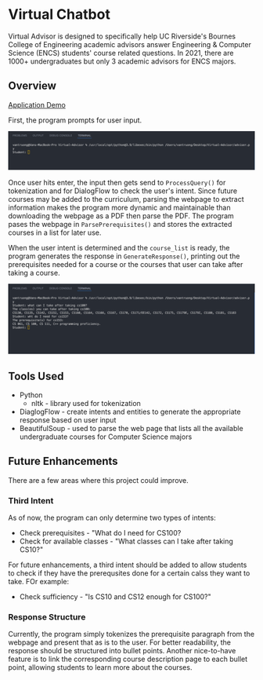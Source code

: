 # Virtual Chatbot

Virtual Advisor is designed to specifically help UC Riverside's Bournes College of Engineering academic advisors answer Engineering & Computer Science (ENCS) students' course related questions. In 2021, there are 1000+ undergraduates but only 3 academic advisors for ENCS majors.

## Overview

[Application Demo](https://youtu.be/ienj8SfMV8k)

First, the program prompts for user input.

![Prompting user input](/assets/Prompt.png)

Once user hits enter, the input then gets send to ```ProcessQuery()``` for tokenization and for DialogFlow to check the user's intent. Since future courses may be added to the curriculum, parsing the webpage to extract information makes the program more dynamic and maintainable than downloading the webpage as a PDF then parse the PDF. The program pases the webpage in ```ParsePrerequisites()``` and stores the extracted courses in a list for later use.

When the user intent is determined and the ```course_list``` is ready, the program generates the response in ```GenerateResponse()```, printing out the prerequisites needed for a course or the courses that user can take after taking a course.

![Interaction with chatbot](/assets/Interaction.png)

## Tools Used

* Python
    * nltk - library used for tokenization
* DiaglogFlow - create intents and entities to generate the appropriate response based on user input
* BeautifulSoup - used to parse the web page that lists all the available undergraduate courses for Computer Science majors

## Future Enhancements

There are a few areas where this project could improve.

### Third Intent

As of now, the program can only determine two types of intents:

* Check prerequisites - "What do I need for CS100?
* Check for available classes - "What classes can I take after taking CS10?"

For future enhancements, a third intent should be added to allow students to check if they have the prerequsites done for a certain calss they want to take. FOr example:

* Check sufficiency - "Is CS10 and CS12 enough for CS100?"

### Response Structure

Currently, the program simply tokenizes the prerequisite paragraph from the webpage and present that as is to the user. For better readability, the response should be structured into bullet points. Another nice-to-have feature is to link the corresponding course description page to each bullet point, allowing students to learn more about the courses.